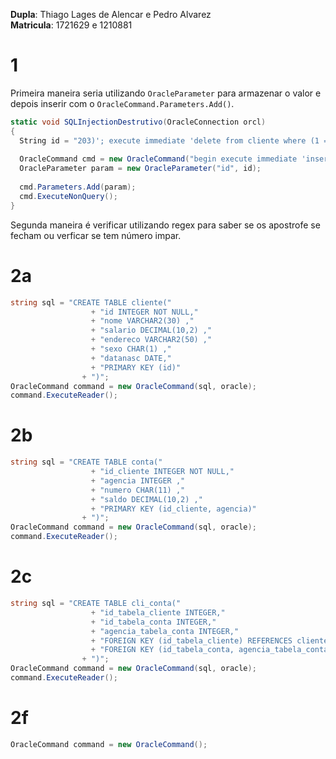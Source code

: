 **Dupla**: Thiago Lages de Alencar e Pedro Alvarez   
**Matricula**: 1721629 e 1210881  

# 1
Primeira maneira seria utilizando `OracleParameter` para armazenar o valor e depois inserir com o `OracleCommand.Parameters.Add()`.  
```C#
static void SQLInjectionDestrutivo(OracleConnection orcl)
{
  String id = "203)'; execute immediate 'delete from cliente where (1 = 1";
  
  OracleCommand cmd = new OracleCommand("begin execute immediate 'insert into cliente (id) values (" + :id + ")'; end; ", orcl);
  OracleParameter param = new OracleParameter("id", id);
  
  cmd.Parameters.Add(param);
  cmd.ExecuteNonQuery();
}
```

Segunda maneira é verificar utilizando regex para saber se os apostrofe se fecham ou verficar se tem número impar.  

# 2a

```C#
string sql = "CREATE TABLE cliente("
                  + "id INTEGER NOT NULL,"
                  + "nome VARCHAR2(30) ,"
                  + "salario DECIMAL(10,2) ,"
                  + "endereco VARCHAR2(50) ,"
                  + "sexo CHAR(1) ,"
                  + "datanasc DATE,"
                  + "PRIMARY KEY (id)"
                + ")";
OracleCommand command = new OracleCommand(sql, oracle);
command.ExecuteReader();
```

# 2b

```C#
string sql = "CREATE TABLE conta("
                  + "id_cliente INTEGER NOT NULL,"
                  + "agencia INTEGER ,"
                  + "numero CHAR(11) ,"
                  + "saldo DECIMAL(10,2) ,"
                  + "PRIMARY KEY (id_cliente, agencia)"
                + ")";
OracleCommand command = new OracleCommand(sql, oracle);
command.ExecuteReader();
```

# 2c

```C#
string sql = "CREATE TABLE cli_conta("
                  + "id_tabela_cliente INTEGER,"
                  + "id_tabela_conta INTEGER,"
                  + "agencia_tabela_conta INTEGER,"
                  + "FOREIGN KEY (id_tabela_cliente) REFERENCES cliente(id),"
                  + "FOREIGN KEY (id_tabela_conta, agencia_tabela_conta) REFERENCES conta(id_cliente, agencia)"
                + ")";
OracleCommand command = new OracleCommand(sql, oracle);
command.ExecuteReader();
```

# 2f

```C#
OracleCommand command = new OracleCommand();
```
